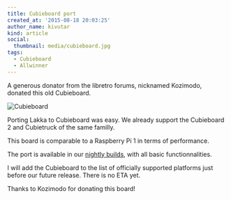 ```yaml
---
title: Cubieboard port
created_at: '2015-08-18 20:03:25'
author_name: kivutar
kind: article
social:
  thumbnail: media/cubieboard.jpg
tags:
  - Cubieboard
  - Allwinner
---
```


A generous donator from the libretro forums, nicknamed Kozimodo, donated this old Cubieboard.

![Cubieboard](media/cubieboard.jpg)

Porting Lakka to Cubieboard was easy. We already support the Cubieboard 2 and Cubietruck of the same familly.

This board is comparable to a Raspberry Pi 1 in terms of performance.

The port is available in our [nightly builds](http://sources.lakka.tv/nightly/a10.arm/), with all basic functionnalities.

I will add the Cubieboard to the list of officially supported platforms just before our future release. There is no ETA yet.

Thanks to Kozimodo for donating this board!

